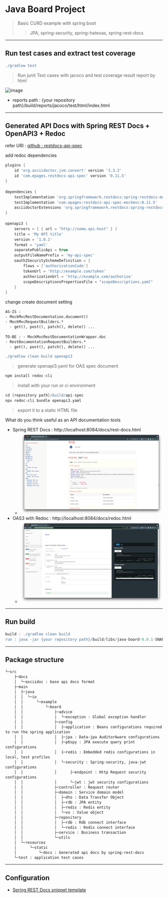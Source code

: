 Java Board Project
===
> Basic CURD example with spring boot
> > JPA, spring-security, spring-hateoas, spring-rest-docs
---

## Run test cases and extract test coverage

```gradle
./gradlew test
```

> Run junit Test cases with jacoco and test coverage result report by html

![image](https://user-images.githubusercontent.com/14158670/142552514-a6ff2ef5-a446-4a54-a20f-5ffa8697bbca.png)

- reports path : {your repository path}/build/reports/jacoco/test/html/index.html

---
## Generated API Docs with Spring REST Docs + OpenAPI3 + Redoc
refer URI : [github : restdocs-api-spec](https://github.com/ePages-de/restdocs-api-spec)

add redoc dependencies
```groovy
plugins {
    id 'org.asciidoctor.jvm.convert' version '3.3.2'
    id 'com.epages.restdocs-api-spec' version '0.11.5'
}

dependencies {
    testImplementation 'org.springframework.restdocs:spring-restdocs-mockmvc'
    testImplementation 'com.epages:restdocs-api-spec-mockmvc:0.11.5'
    asciidoctorExtensions 'org.springframework.restdocs:spring-restdocs-asciidoctor'
}

openapi3 {
    servers = [ { url = "http://some.api-host" } ]
    title = 'My API title'
    version = '1.0.1'
    format = 'yaml'
    separatePublicApi = true
    outputFileNamePrefix = 'my-api-spec'
    oauth2SecuritySchemeDefinition = {
        flows = ['authorizationCode']
        tokenUrl = 'http://example.com/token'
        authorizationUrl = 'http://example.com/authorize'
        scopeDescriptionsPropertiesFile = "scopeDescriptions.yaml"
    }
}

```

change create document setting
```
AS-IS : 
- MockMvcRestDocumentation.document()
- MockMvcRequestBuilders.*
  - get(), post(), patch(), delete() ...

TO-BE : - MockMvcRestDocumentationWrapper.doc
- RestDocumentationRequestBuilders.*
  - get(), post(), patch(), delete() ...
```

```groovy
./gradlew clean build openapi3
```
> generate openapi3.yaml for OAS spec document

```groovy
npm install redoc-cli
```
> install with your run or ci environment

```groovy
cd {repository path}/build/api-spec
npx redoc-cli bundle openapi3.yaml
```
> export it to a static HTML file

What do you think useful as an API documentation tools
 - Spring REST Docs : http://localhost:8084/docs/rest-docs.html
   - ![img.png](img.png)
 - OAS3 with Redoc : http://localhost:8084/docs/redoc.html
   - ![img_1.png](img_1.png)
---

## Run build

```gradle
build : ./gradlew clean build
run : java -jar {your repository path}/build/libs/java-board-0.0.1-SNAPSHOT.jar
```

---

## Package structure

```
└─src
    ├─docs
    │  └─asciidoc : base api docs format
    ├─main
    │  ├─java
    │  │  └─io
    │  │      └─example
    │  │          └─board
    │  │              ├─advice
    │  │              │  └─exception : Global exception handler
    │  │              ├─config
    │  │              │  ├─application : Beans configurations required to run the spring application 
    │  │              │  ├─jpa : Data-jpa AuditorAware configurations
    │  │              │  ├─p6spy : JPA execute query print configurations
    │  │              │  ├─redis : Embedded redis configurations in local, test profiles
    │  │              │  └─security : Spring-security, java-jwt configurations
    │  │              │      ├─endpoint : Http Request security configurations
    │  │              │      └─jwt : jwt security configurations
    │  │              ├─controller : Request router
    │  │              ├─domain : Service domain model
    │  │              │  ├─dto : Data Transfer Object
    │  │              │  ├─rdb : JPA entity
    │  │              │  ├─redis : Redis entity
    │  │              │  └─vo : Value object
    │  │              ├─repository
    │  │              │  ├─rdb : Rdb connect interface
    │  │              │  └─redis : Redis connect interface
    │  │              ├─service : Business transaction 
    │  │              └─utils
    │  └─resources
    │      └─static
    │          └─docs : Generated api docs by spring-rest-docs
    └─test : application test cases
```

---
## Configuration
 - [Spring REST Docs snippet template](https://gist.github.com/choi-ys/8d7c76968fb6a0d272a084f8ff46daaf)
